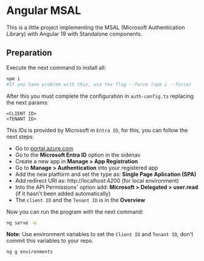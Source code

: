 # Angular MSAL

This is a little project implementing the MSAL (Microsoft Authentication Library) with Angular 19 with Standalone components.

## Preparation
Execute the next command to install all:
```bash
npm i
#If you have problem with this, use the flag --force (npm i --force)
```
After this you must complete the configuration in ```auth-config.ts``` replacing the next params:
```text
<CLIENT ID>
<TENANT ID>
```
This IDs is provided by Microsoft in ```Entra ID```, for this, you can follow the next steps:
- Go to [portal.azure.com](https://portal.azure.com)
- Go to the **Microsoft Entra ID** option in the sidenav
- Create a new app in **Manage > App Registration**
- Go to **Manage > Authentication** into your registered app
- Add the new platform and set the type as: **Single Page Aplication (SPA)**
- Add redirect URI as: http://localhost:4200 (for local environment)
- Into the API Permissions' option add: **Microsoft > Delegated > user.read** (if it hasn't been added automatically)
- The ```client ID``` and the ```Tenant ID``` is in the **Overview**

Now you can run the program with the next command:
```bash
ng serve -o
```

**Note:** Use environment variables to set the ```Client ID``` and ```Tenant ID```, don't commit this variables to your repo.

```bash
ng g environments
```

